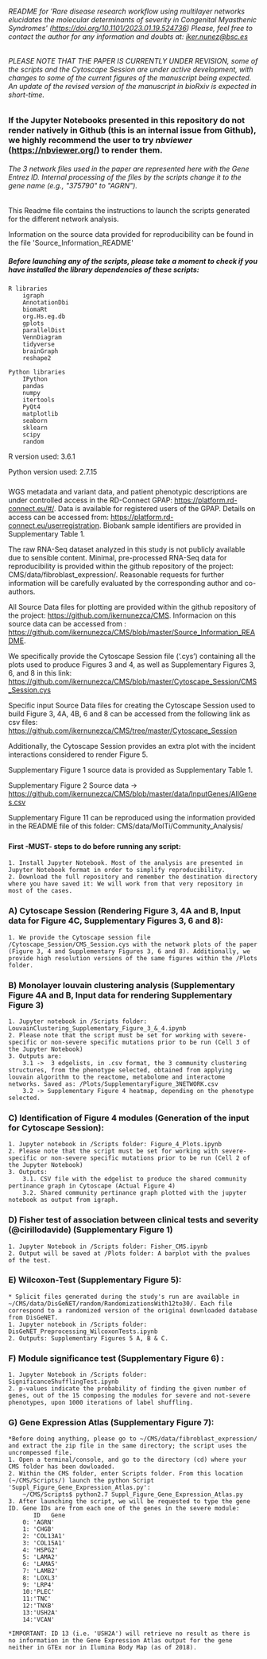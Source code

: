 ###### README for 'Rare disease research workflow using multilayer networks elucidates the molecular determinants of severity in Congenital Myasthenic Syndromes' (https://doi.org/10.1101/2023.01.19.524736) Please, feel free to contact the author for any information and doubts at: iker.nunez@bsc.es

###### PLEASE NOTE THAT THE PAPER IS CURRENTLY UNDER REVISION, some of the scripts and the Cytoscape Session are under active development, with changes to some of the current figures of the manuscript being expected. An update of the revised version of the manuscript in bioRxiv is expected in short-time.

### If the Jupyter Notebooks presented in this repository do not render natively in Github (this is an internal issue from Github), we highly recommend the user to try *nbviewer* (https://nbviewer.org/) to render them.


###### The 3 network files used in the paper are represented here with the Gene Entrez ID. Internal processing of the files by the scripts change it to the gene name (e.g., "375790" to "AGRN"). 

This Readme file contains the instructions to launch the scripts generated for the different network analysis.

Information on the source data provided for reproducibility can be found in the file 'Source_Information_README'

##### Before launching any of the scripts, please take a moment to check if you have installed the library dependencies of these scripts:

	R libraries
		igraph
		AnnotationDbi
		biomaRt
		org.Hs.eg.db
		gplots
		parallelDist
		VennDiagram
		tidyverse
		brainGraph
		reshape2

	Python libraries
		IPython
		pandas
		numpy
		itertools
		PyQt4
		matplotlib
		seaborn
		sklearn
		scipy
		random

R version used: 3.6.1

Python version used: 2.7.15

##### 
WGS metadata and variant data, and patient phenotypic descriptions are under controlled access in the RD-Connect GPAP: https://platform.rd-connect.eu/#/. Data is available for registered users of the GPAP. Details on access can be accessed from: https://platform.rd-connect.eu/userregistration. Biobank sample identifiers are provided in Supplementary Table 1.

The raw RNA-Seq dataset analyzed in this study is not publicly available due to sensible content. Minimal, pre-processed RNA-Seq data for reproducibility is provided within the github repository of the project: CMS/data/fibroblast_expression/. Reasonable requests for further information will be carefully evaluated by the corresponding author and co-authors. 

All Source Data files for plotting are provided within the github repository of the project: https://github.com/ikernunezca/CMS. Informacion on this source data can be accessed from : https://github.com/ikernunezca/CMS/blob/master/Source_Information_README. 

We specifically provide the Cytoscape Session file (‘.cys’) containing all the plots used to produce Figures 3 and 4, as well as Supplementary Figures 3, 6, and 8 in this link: 
https://github.com/ikernunezca/CMS/blob/master/Cytoscape_Session/CMS_Session.cys

Specific input Source Data files for creating the Cytoscape Session used to build Figure 3, 4A, 4B, 6 and 8 can be accessed from the following link as csv files: 
https://github.com/ikernunezca/CMS/tree/master/Cytoscape_Session

Additionally, the Cytoscape Session provides an extra plot with the incident interactions considered to render Figure 5.

Supplementary Figure 1 source data is provided as Supplementary Table 1. 

Supplementary Figure 2 Source data -> https://github.com/ikernunezca/CMS/blob/master/data/InputGenes/AllGenes.csv

Supplementary Figure 11 can be reproduced using the information provided in the README file of this folder: CMS/data/MolTi/Community_Analysis/

#####


#### First -MUST- steps to do before running any script:
    1. Install Jupyter Notebook. Most of the analysis are presented in Jupyter Notebook format in order to simplify reproducibility.
	2. Download the full repository and remember the destination directory where you have saved it: We will work from that very repository in most of the cases.

 ### A) Cytoscape Session (Rendering Figure 3, 4A and B, Input data for Figure 4C, Supplementary Figures 3, 6 and 8): 
	1. We provide the Cytoscape session file /Cytoscape_Session/CMS_Session.cys with the network plots of the paper (Figure 3, 4 and Supplementary Figures 3, 6 and 8). Additionally, we provide high resolution versions of the same figures within the /Plots folder.

### B) Monolayer louvain clustering analysis (Supplementary Figure 4A and B, Input data for rendering Supplementary Figure 3)
	1. Jupyter notebook in /Scripts folder: LouvainClustering_Supplementary_Figure_3_&_4.ipynb
 	2. Please note that the script must be set for working with severe-specific or non-severe specific mutations prior to be run (Cell 3 of the Jupyter Notebook)
	3. Outputs are:
		3.1 ->  3 edgelists, in .csv format, the 3 community clustering structures, from the phenotype selected, obtained from applying louvain algorithm to the reactome, metabolome and interactome networks. Saved as: /Plots/SupplementaryFigure_3NETWORK.csv
		3.2 -> Supplementary Figure 4 heatmap, depending on the phenotype selected.

### C) Identification of Figure 4 modules (Generation of the input for Cytoscape Session):
	1. Jupyter notebook in /Scripts folder: Figure_4_Plots.ipynb
 	2. Please note that the script must be set for working with severe-specific or non-severe specific mutations prior to be run (Cell 2 of the Jupyter Notebook)
	3. Outputs: 
        3.1. CSV file with the edgelist to produce the shared community pertinance graph in Cytoscape (Actual Figure 4)
        3.2. Shared community pertinance graph plotted with the jupyter notebook as output from igraph.

### D) Fisher test of association between clinical tests and severity (@cirillodavide) (Supplementary Figure 1)
	1. Jupyter Notebook in /Scripts folder: Fisher_CMS.ipynb
	2. Output will be saved at /Plots folder: A barplot with the pvalues of the test. 
	

### E) Wilcoxon-Test (Supplementary Figure 5):
	* Splicit files generated during the study's run are available in ~/CMS/data/DisGeNET/random/RandomizationsWith12to30/. Each file correspond to a randomized version of the original downloaded database from DisGeNET.
	1. Jupyter notebook in /Scripts folder: DisGeNET_Preprocessing_WilcoxonTests.ipynb
    2. Outputs: Supplementary Figures 5 A, B & C.


### F) Module significance test (Supplementary Figure 6) :
	1. Jupyter Notebook in /Scripts folder: SignificanceShufflingTest.ipynb
    2. p-values indicate the probability of finding the given number of genes, out of the 15 composing the modules for severe and not-severe phenotypes, upon 1000 iterations of label shuffling.


### G) Gene Expression Atlas (Supplementary Figure 7):
	*Before doing anything, please go to ~/CMS/data/fibroblast_expression/ and extract the zip file in the same directory; the script uses the uncrompessed file. 
	1. Open a terminal/console, and go to the directory (cd) where your CMS folder has been dowloaded.
	2. Within the CMS folder, enter Scripts folder. From this location (~/CMS/Scripts/) launch the python Script 'Suppl_Figure_Gene_Expression_Atlas.py':
		~/CMS/Scripts$ python2.7 Suppl_Figure_Gene_Expression_Atlas.py
	3. After launching the script, we will be requested to type the gene ID. Gene IDs are from each one of the genes in the severe module:
	       ID   Gene		
		0: 'AGRN'
		1: 'CHGB'
		2: 'COL13A1'
		3: 'COL15A1'
		4: 'HSPG2'
		5: 'LAMA2'
		6: 'LAMA5'
		7: 'LAMB2'
		8: 'LOXL3'
		9: 'LRP4'
		10:'PLEC'
		11:'TNC'
		12:'TNXB'
		13:'USH2A'
		14:'VCAN'

	*IMPORTANT: ID 13 (i.e. 'USH2A') will retrieve no result as there is no information in the Gene Expression Atlas output for the gene neither in GTEx nor in Ilumina Body Map (as of 2018). 
